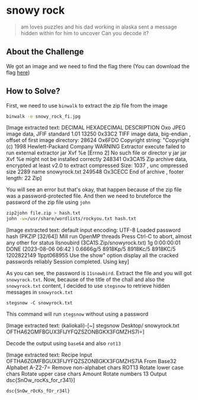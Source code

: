 # snowy rock
> am loves puzzles and his dad working in alaska sent a message hidden within for him to uncover
Can you decode it?

## About the Challenge
We got an image and we need to find the flag there (You can download the flag [here](snowy_rock_fi.jpg))

## How to Solve?
First, we need to use `binwalk` to extract the zip file from the image

```bash
binwalk -e snowy_rock_fi.jpg
```


[Image extracted text: DECIMAL
HEXADECIMAL
DESCRIPTION
Oxo
JPEG image data,
JFIF
standard
1.01
13250
0x33C2
TIFF image data,
big-endian ,
offset
of
first image directory:
28624
Ox6FDO
Copyright string:
"Copyright (c)
1998 Hewlett-Packard Company
WARNING
Extractor
execute
failed
to
run
external
extractor
jar Xvf
%e
[Errno
2]
No such file
or
director
y
jar
jar Xvf
%e
might
not
be
installed
correctly
248341
Ox3CA15
Zip
archive data, encrypted
at
least
v2.0
to
extract
compressed Size:
1037 ,
unc
ompressed
size
2289
name
snowyrock.txt
249548
Ox3CECC
End
of
archive ,
footer
length:
22
Zip]


You will see an error but that's okay, that happen because of the zip file was a password-protected file. And then we need to bruteforce the password of the zip file using `john`

```bash
zip2john file.zip > hash.txt
john -w=/usr/share/wordlists/rockyou.txt hash.txt
```


[Image extracted text: default
input encoding:
UTF-8
Loaded
password hash
(PKZIP [32/64])
Mill
run
OpenMP
threads
Press
Ctrl-C
to abort, almost
any
other
for status
llsnoubird
(3CA1S.Zip/snowyrock.txt)
1g 0:00:00:01
DONE
(2023-08-06
06:42 )
0.6666g/5
8918Kp/5
8918Kc/5
8918KC/5
1202822149
1lppt068955
Use
the
show"
option
display all
the cracked passwords reliably
Session completed.
Using
key]


As you can see, the password is `11snowbird`. Extract the file and you will got `snowyrock.txt`. Now, because of the title of the chall and also the `snowyrock.txt` content, I decided to use `stegsnow` to retrieve hidden messages in `snowyrock.txt`

```
stegsnow -C snowyrock.txt
```

This command will run `stegsnow` without using a password


[Image extracted text: (kaliokali)-[~]
stegsnow
Desktop/ snowyrock.txt
OFTHA62GMFBGUX3FIJYFQZSZONBGKX3FGMZHS7I=]


Decode the output using `base64` and also `rot13`


[Image extracted text: Recipe
Input
OFTHA6ZGMFBGUX3FIJYFQZSZONBGKX3FGMZHS7IA
From Base32
Alphabet
A-Z2-7=
Remove non-alphabet chars
ROT13
Rotate lower case chars
Rotate upper case chars
Amount
Rotate numbers
13
Output
dsc{SnOw_rocKs_for_r341}]


```
dsc{SnOw_rOcKs_fOr_r34l}
```